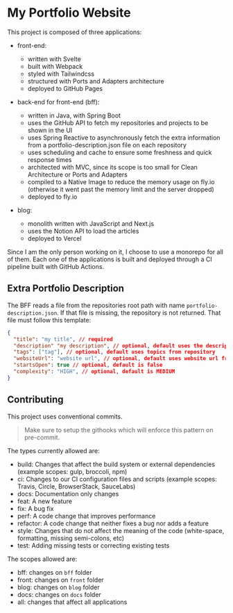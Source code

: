 # My Portfolio Website

This project is composed of three applications:

- front-end: 
  - written with Svelte
  - built with Webpack
  - styled with Tailwindcss
  - structured with Ports and Adapters architecture
  - deployed to GitHub Pages

- back-end for front-end (bff):
  - written in Java, with Spring Boot
  - uses the GitHub API to fetch my repositories and projects to be shown in the UI
  - uses Spring Reactive to asynchronously fetch the extra information from a portfolio-description.json file on each repository
  - uses scheduling and cache to ensure some freshness and quick response times
  - architected with MVC, since its scope is too small for Clean Architecture or Ports and Adapters 
  - compiled to a Native Image to reduce the memory usage on fly.io (otherwise it went past the memory limit and the server dropped)
  - deployed to fly.io
- blog:
  - monolith written with JavaScript and Next.js
  - uses the Notion API to load the articles
  - deployed to Vercel

Since I am the only person working on it, I choose to use a monorepo for all of them.
Each one of the applications is built and deployed through a CI pipeline built with GitHub Actions.

## Extra Portfolio Description

The BFF reads a file from the repositories root path with name `portfolio-description.json`. If that
 file is missing, the repository is not returned. That file must follow this template:

```json
{
  "title": "my title", // required
  "description" "my description", // optional, default uses the description from repository
  "tags": ["tag"], // optional, default uses topics from repository
  "websiteUrl": "website url", // optional, default uses website url from repository
  "startsOpen": true // optional, default is false
  "complexity": "HIGH", // optional, default is MEDIUM
}
```

## Contributing

This project uses conventional commits.

> Make sure to setup the githooks which will enforce this pattern on pre-commit.

The types currently allowed are:

- build: Changes that affect the build system or external dependencies (example scopes: gulp, broccoli, npm)
- ci: Changes to our CI configuration files and scripts (example scopes: Travis, Circle, BrowserStack, SauceLabs)
- docs: Documentation only changes
- feat: A new feature
- fix: A bug fix
- perf: A code change that improves performance
- refactor: A code change that neither fixes a bug nor adds a feature
- style: Changes that do not affect the meaning of the code (white-space, formatting, missing semi-colons, etc)
- test: Adding missing tests or correcting existing tests

The scopes allowed are:

- bff: changes on `bff` folder
- front: changes on `front` folder
- blog: changes on `blog` folder
- docs: changes on `docs` folder
- all: changes that affect all applications